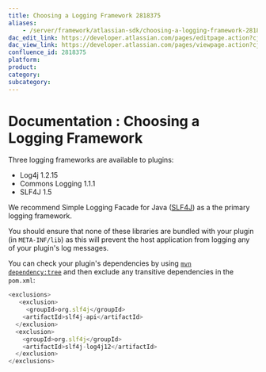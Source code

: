 ```yaml
---
title: Choosing a Logging Framework 2818375
aliases:
    - /server/framework/atlassian-sdk/choosing-a-logging-framework-2818375.html
dac_edit_link: https://developer.atlassian.com/pages/editpage.action?cjm=wozere&pageId=2818375
dac_view_link: https://developer.atlassian.com/pages/viewpage.action?cjm=wozere&pageId=2818375
confluence_id: 2818375
platform:
product:
category:
subcategory:
---
```

# Documentation : Choosing a Logging Framework

Three logging frameworks are available to plugins:

-   Log4j 1.2.15
-   Commons Logging 1.1.1
-   SLF4J 1.5

We recommend Simple Logging Facade for Java (<a href="http://www.slf4j.org/" class="external-link">SLF4J</a>) as a the primary logging framework.

You should ensure that none of these libraries are bundled with your plugin (in `META-INF/lib`) as this will prevent the host application from logging any of your plugin's log messages.

You can check your plugin's dependencies by using <a href="http://maven.apache.org/plugins/maven-dependency-plugin/tree-mojo.html" class="external-link"><code>mvn dependency:tree</code></a> and then exclude any transitive dependencies in the `pom.xml`:

``` javascript
<exclusions>
   <exclusion>
     <groupId>org.slf4j</groupId>
    <artifactId>slf4j-api</artifactId>
  </exclusion>
  <exclusion>
    <groupId>org.slf4j</groupId>
    <artifactId>slf4j-log4j12</artifactId>
  </exclusion>
</exclusions>
```












































































































































































































































































































































































































































































